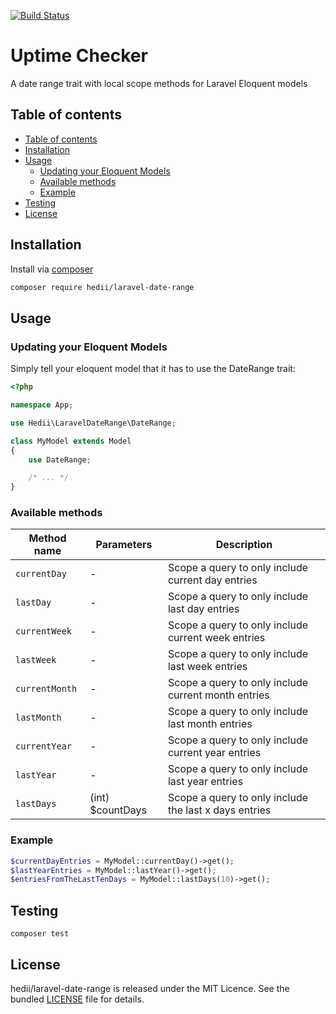 [![Build Status](https://travis-ci.org/hedii/laravel-date-range.svg?branch=master)](https://travis-ci.org/hedii/laravel-date-range)

# Uptime Checker

A date range trait with local scope methods for Laravel Eloquent models

## Table of contents

- [Table of contents](#table-of-contents)
- [Installation](#installation)
- [Usage](#usage)
  - [Updating your Eloquent Models](#updating-your-eloquent-models)
  - [Available methods](#available-methods)
  - [Example](#example)
- [Testing](#testing)
- [License](#license)

## Installation

Install via [composer](https://getcomposer.org/doc/00-intro.md)
```sh
composer require hedii/laravel-date-range
```

## Usage

### Updating your Eloquent Models

Simply tell your eloquent model that it has to use the DateRange trait:

```php
<?php

namespace App;

use Hedii\LaravelDateRange\DateRange;

class MyModel extends Model
{
    use DateRange;

    /* ... */
}
```

### Available methods

| Method name    | Parameters       | Description                                           |
| -------------- | ---------------- | ----------------------------------------------------- |
| `currentDay`   | -                | Scope a query to only include current day entries     |
| `lastDay`      | -                | Scope a query to only include last day entries        |
| `currentWeek`  | -                | Scope a query to only include current week entries    |
| `lastWeek`     | -                | Scope a query to only include last week entries       |
| `currentMonth` | -                | Scope a query to only include current month entries   |
| `lastMonth`    | -                | Scope a query to only include last month entries      |
| `currentYear`  | -                | Scope a query to only include current year entries    |
| `lastYear`     | -                | Scope a query to only include last year entries       |
| `lastDays`     | (int) $countDays | Scope a query to only include the last x days entries |

### Example

```php
$currentDayEntries = MyModel::currentDay()->get();
$lastYearEntries = MyModel::lastYear()->get();
$entriesFromTheLastTenDays = MyModel::lastDays(10)->get();
```

## Testing

```
composer test
```

## License

hedii/laravel-date-range is released under the MIT Licence. See the bundled [LICENSE](https://github.com/hedii/laravel-date-range/blob/master/LICENSE.md) file for details.